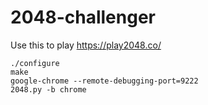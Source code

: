 # 2048-challenger

Use this to play <https://play2048.co/>

```
./configure
make
google-chrome --remote-debugging-port=9222
2048.py -b chrome
```